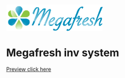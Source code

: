 ![N|Solid](/static/img/mfresh.png)
# Megafresh inv system
[Preview click here](https://rawgit.com/nixful/Megafresh/master/static/index.html#/) 
